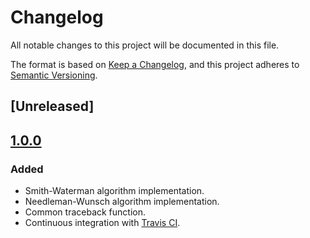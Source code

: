 # Changelog
All notable changes to this project will be documented in this file.

The format is based on [Keep a Changelog](https://keepachangelog.com/en/1.0.0/),
and this project adheres to [Semantic Versioning](https://semver.org/spec/v2.0.0.html).

## [Unreleased]

## [1.0.0](https://github.com/lorenzocestaro/seqalign/releases/tag/v1.0.0)
### Added
- Smith-Waterman algorithm implementation.
- Needleman-Wunsch algorithm implementation.
- Common traceback function.
- Continuous integration with [Travis CI](https://travis-ci.org/lorenzocestaro/seqalign).
